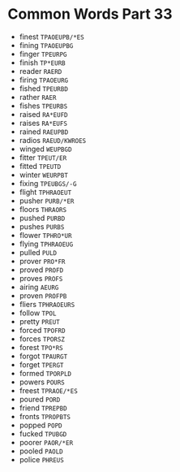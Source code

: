 # Common Words Part 33

* finest `TPAOEUPB/*ES`
* fining `TPAOEUPBG`
* finger `TPEURPG`
* finish `TP*EURB`
* reader `RAERD`
* firing `TPAOEURG`
* fished `TPEURBD`
* rather `RAER`
* fishes `TPEURBS`
* raised `RA*EUFD`
* raises `RA*EUFS`
* rained `RAEUPBD`
* radios `RAEUD/KWROES`
* winged `WEUPBGD`
* fitter `TPEUT/ER`
* fitted `TPEUTD`
* winter `WEURPBT`
* fixing `TPEUBGS/-G`
* flight `TPHRAOEUT`
* pusher `PURB/*ER`
* floors `THRAORS`
* pushed `PURBD`
* pushes `PURBS`
* flower `TPHRO*UR`
* flying `TPHRAOEUG`
* pulled `PULD`
* prover `PRO*FR`
* proved `PROFD`
* proves `PROFS`
* airing `AEURG`
* proven `PROFPB`
* fliers `TPHRAOEURS`
* follow `TPOL`
* pretty `PREUT`
* forced `TPOFRD`
* forces `TPORSZ`
* forest `TPO*RS`
* forgot `TPAURGT`
* forget `TPERGT`
* formed `TPORPLD`
* powers `POURS`
* freest `TPRAOE/*ES`
* poured `PORD`
* friend `TPREPBD`
* fronts `TPROPBTS`
* popped `POPD`
* fucked `TPUBGD`
* poorer `PAOR/*ER`
* pooled `PAOLD`
* police `PHREUS`
